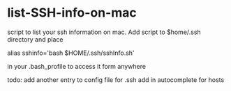 # list-SSH-info-on-mac
script to list your ssh information on mac. Add script to $home/.ssh directory and place 

alias sshinfo='bash $HOME/.ssh/sshInfo.sh'

in your .bash_profile to access it form anywhere

todo: 
add another entry to config file for .ssh
add in autocomplete for hosts

